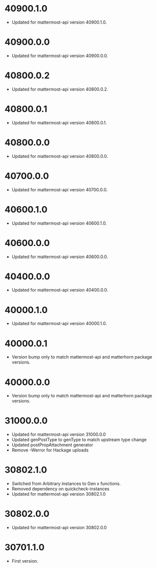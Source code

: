 
40900.1.0
=========

 * Updated for mattermost-api version 40900.1.0.

40900.0.0
=========

 * Updated for mattermost-api version 40900.0.0.

40800.0.2
=========

 * Updated for mattermost-api version 40800.0.2.

40800.0.1
=========

 * Updated for mattermost-api version 40800.0.1.

40800.0.0
=========

 * Updated for mattermost-api version 40800.0.0.

40700.0.0
=========

 * Updated for mattermost-api version 40700.0.0.

40600.1.0
=========

 * Updated for mattermost-api version 40600.1.0.

40600.0.0
=========

 * Updated for mattermost-api version 40600.0.0.

40400.0.0
=========

 * Updated for mattermost-api version 40400.0.0.

40000.1.0
=========

 * Updated for mattermost-api version 40000.1.0.

40000.0.1
=========

 * Version bump only to match mattermost-api and matterhorn package
   versions.

40000.0.0
=========

 * Version bump only to match mattermost-api and matterhorn package
   versions.

31000.0.0
=========

 * Updated for mattermost-api version 31000.0.0
 * Updated genPostType to genType to match upstream type change
 * Updated postPropAttachment generator
 * Remove -Werror for Hackage uploads

30802.1.0
=========

* Switched from Arbitrary instances to Gen x functions.
* Removed dependency on quickcheck-instances
* Updated for mattermost-api version 30802.1.0

30802.0.0
=========

* Updated for mattermost-api version 30802.0.0

30701.1.0
=========

* First version.
